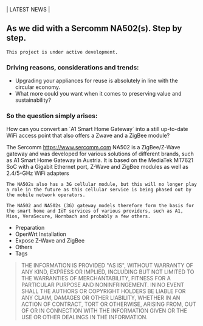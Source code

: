 |                         LATEST NEWS                          |

## As we did with a Sercomm NA502(s). Step by step.
```
This project is under active development.
```

### Driving reasons, considerations and trends: 

- Upgrading your appliances for reuse is absolutely in line with the circular economy.
- What more could you want when it comes to preserving value and sustainability?

### So the question simply arises:

How can you convert an ´A1 Smart Home Gateway´ into a still up-to-date WiFi access point that also offers a Zwave and a ZigBee module?

The Sercomm <https://www.sercomm.com> NA502 is a ZigBee/Z-Wave gateway and was developed for various solutions of different brands, such as A1 Smart Home Gateway in Austria. It is based on the MediaTek MT7621 SoC with a Gigabit Ethernet port, Z-Wave and ZigBee modules as well as 2.4/5-GHz WiFi adapters

```
The NA502s also has a 3G cellular module, but this will no longer play a role in the future as this cellular service is being phased out by the mobile network operators.
```

```
The NA502 and NA502s_(3G) gateway models therefore form the basis for the smart home and IoT services of various providers, such as A1, Mios, VeraSecure, Hornbach and probably a few others.
```

- Preparation
- OpenWrt Installation
- Expose Z-Wave and ZigBee
- Others
- Tags

>THE INFORMATION IS PROVIDED "AS IS", WITHOUT WARRANTY OF ANY KIND, EXPRESS OR IMPLIED, INCLUDING BUT NOT LIMITED TO THE WARRANTIES OF MERCHANTABILITY, FITNESS FOR A PARTICULAR PURPOSE AND NONINFRINGEMENT. IN NO EVENT SHALL THE AUTHORS OR COPYRIGHT HOLDERS BE LIABLE FOR ANY CLAIM, DAMAGES OR OTHER LIABILITY, WHETHER IN AN ACTION OF CONTRACT, TORT OR OTHERWISE, ARISING FROM, OUT OF OR IN CONNECTION WITH THE INFORMATION GIVEN OR THE USE OR OTHER DEALINGS IN THE INFORMATION.
